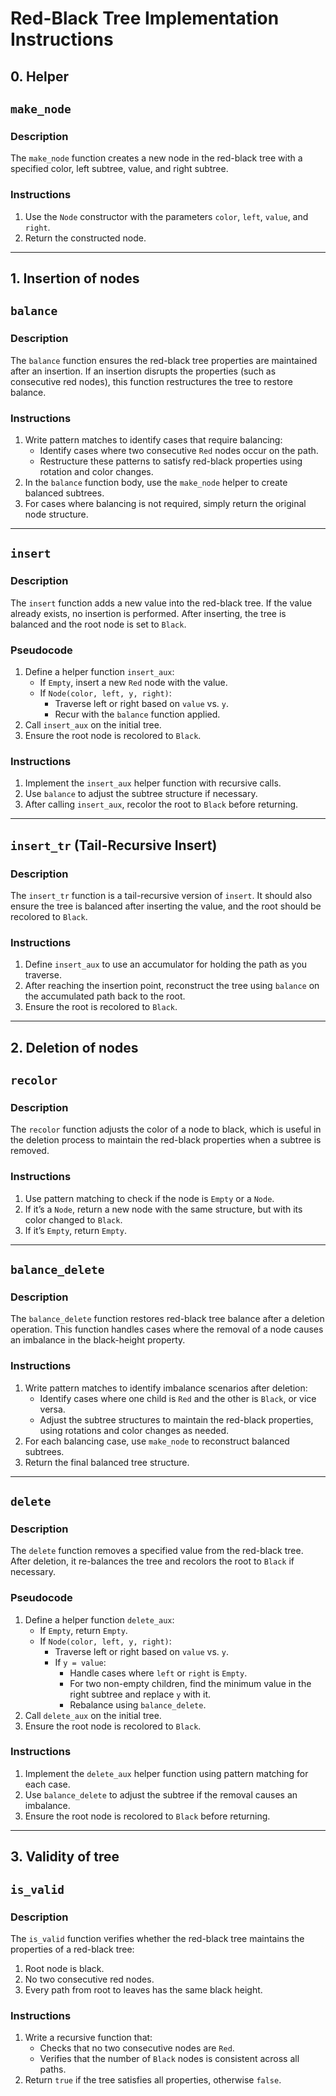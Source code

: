 # Red-Black Tree Implementation Instructions

## 0. Helper

## `make_node`

### Description
The `make_node` function creates a new node in the red-black tree with a specified color, left subtree, value, and right subtree.

### Instructions
1. Use the `Node` constructor with the parameters `color`, `left`, `value`, and `right`.
2. Return the constructed node.

---

## 1. Insertion of nodes

## `balance`

### Description
The `balance` function ensures the red-black tree properties are maintained after an insertion. If an insertion disrupts the properties (such as consecutive red nodes), this function restructures the tree to restore balance.

### Instructions
1. Write pattern matches to identify cases that require balancing:
   - Identify cases where two consecutive `Red` nodes occur on the path.
   - Restructure these patterns to satisfy red-black properties using rotation and color changes.
2. In the `balance` function body, use the `make_node` helper to create balanced subtrees.
3. For cases where balancing is not required, simply return the original node structure.

---

## `insert`

### Description
The `insert` function adds a new value into the red-black tree. If the value already exists, no insertion is performed. After inserting, the tree is balanced and the root node is set to `Black`.

### Pseudocode
1. Define a helper function `insert_aux`:
   - If `Empty`, insert a new `Red` node with the value.
   - If `Node(color, left, y, right)`:
     - Traverse left or right based on `value` vs. `y`.
     - Recur with the `balance` function applied.
2. Call `insert_aux` on the initial tree.
3. Ensure the root node is recolored to `Black`.

### Instructions
1. Implement the `insert_aux` helper function with recursive calls.
2. Use `balance` to adjust the subtree structure if necessary.
3. After calling `insert_aux`, recolor the root to `Black` before returning.

---

## `insert_tr` (Tail-Recursive Insert)

### Description
The `insert_tr` function is a tail-recursive version of `insert`. It should also ensure the tree is balanced after inserting the value, and the root should be recolored to `Black`.

### Instructions
1. Define `insert_aux` to use an accumulator for holding the path as you traverse.
2. After reaching the insertion point, reconstruct the tree using `balance` on the accumulated path back to the root.
3. Ensure the root is recolored to `Black`.

---

## 2. Deletion of nodes

## `recolor`

### Description
The `recolor` function adjusts the color of a node to black, which is useful in the deletion process to maintain the red-black properties when a subtree is removed.

### Instructions
1. Use pattern matching to check if the node is `Empty` or a `Node`.
2. If it’s a `Node`, return a new node with the same structure, but with its color changed to `Black`.
3. If it’s `Empty`, return `Empty`.

---

## `balance_delete`

### Description
The `balance_delete` function restores red-black tree balance after a deletion operation. This function handles cases where the removal of a node causes an imbalance in the black-height property.

### Instructions
1. Write pattern matches to identify imbalance scenarios after deletion:
   - Identify cases where one child is `Red` and the other is `Black`, or vice versa.
   - Adjust the subtree structures to maintain the red-black properties, using rotations and color changes as needed.
2. For each balancing case, use `make_node` to reconstruct balanced subtrees.
3. Return the final balanced tree structure.

---

## `delete`

### Description
The `delete` function removes a specified value from the red-black tree. After deletion, it re-balances the tree and recolors the root to `Black` if necessary.

### Pseudocode
1. Define a helper function `delete_aux`:
   - If `Empty`, return `Empty`.
   - If `Node(color, left, y, right)`:
     - Traverse left or right based on `value` vs. `y`.
     - If `y = value`:
       - Handle cases where `left` or `right` is `Empty`.
       - For two non-empty children, find the minimum value in the right subtree and replace `y` with it.
       - Rebalance using `balance_delete`.
2. Call `delete_aux` on the initial tree.
3. Ensure the root node is recolored to `Black`.

### Instructions
1. Implement the `delete_aux` helper function using pattern matching for each case.
2. Use `balance_delete` to adjust the subtree if the removal causes an imbalance.
3. Ensure the root node is recolored to `Black` before returning.

---

## 3. Validity of tree

## `is_valid`

### Description
The `is_valid` function verifies whether the red-black tree maintains the properties of a red-black tree:
1. Root node is black.
2. No two consecutive red nodes.
3. Every path from root to leaves has the same black height.

### Instructions
1. Write a recursive function that:
   - Checks that no two consecutive nodes are `Red`.
   - Verifies that the number of `Black` nodes is consistent across all paths.
2. Return `true` if the tree satisfies all properties, otherwise `false`.